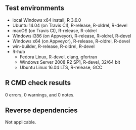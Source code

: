 ## Test environments
* local Windows x64 install, R 3.6.0
* Ubuntu 14.04 (on Travis CI), R-release, R-oldrel, R-devel
* macOS (on Travis CI), R-release, R-oldrel
* Windows i386 (on Appveyor), R-release, R-oldrel, R-devel
* Windows x64 (on Appveyor), R-release, R-oldrel, R-devel
* win-builder, R-release, R-oldrel, R-devel
* R-hub
  * Fedora Linux, R-devel, clang, gfortran
  * Windows Server 2008 R2 SP1, R-devel, 32/64 bit
  * Ubuntu Linux 16.04 LTS, R-release, GCC

## R CMD check results
0 errors, 0 warnings, and 0 notes.

## Reverse dependencies
Not applicable.
